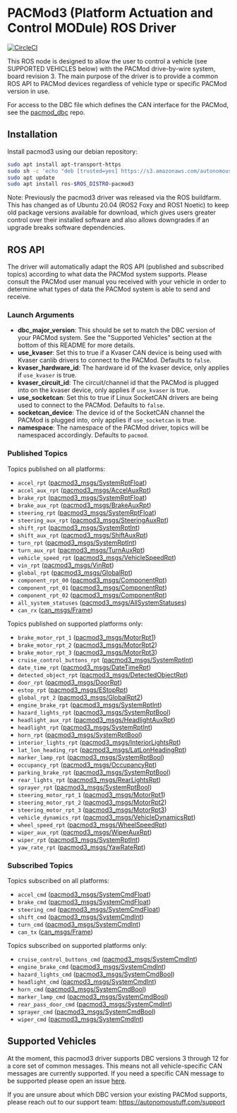 # PACMod3 (Platform Actuation and Control MODule) ROS Driver #

[![CircleCI](https://circleci.com/gh/astuff/pacmod3/tree/ros1_master.svg?style=svg)](https://circleci.com/gh/astuff/pacmod3/tree/ros1_master)

This ROS node is designed to allow the user to control a vehicle (see SUPPORTED VEHICLES below) with the PACMod drive-by-wire system, board revision 3.
The main purpose of the driver is to provide a common ROS API to PACMod devices regardless of vehicle type or specific PACMod version in use.

For access to the DBC file which defines the CAN interface for the PACMod, see the [pacmod_dbc](https://github.com/astuff/pacmod_dbc) repo.

## Installation 

Install pacmod3 using our debian repository:

```sh
sudo apt install apt-transport-https
sudo sh -c 'echo "deb [trusted=yes] https://s3.amazonaws.com/autonomoustuff-repo/ $(lsb_release -sc) main" > /etc/apt/sources.list.d/autonomoustuff-public.list'
sudo apt update
sudo apt install ros-$ROS_DISTRO-pacmod3
```

Note: Previously the pacmod3 driver was released via the ROS buildfarm. 
This has changed as of Ubuntu 20.04 (ROS2 Foxy and ROS1 Noetic) to keep old package versions available for download, which gives users greater control over their installed software and also allows downgrades if an upgrade breaks software dependencies.

## ROS API

The driver will automatically adapt the ROS API (published and subscribed topics) according to what data the PACMod system supports. 
Please consult the PACMod user manual you received with your vehicle in order to determine what types of data the PACMod system is able to send and receive.

### Launch Arguments

- **dbc_major_version**: This should be set to match the DBC version of your PACMod system. See the "Supported Vehicles" section at the bottom of this README for more details.
- **use_kvaser**: Set this to true if a Kvaser CAN device is being used with Kvaser canlib drivers to connect to the PACMod. Defaults to `false`.
- **kvaser_hardware_id**: The hardware id of the kvaser device, only applies if `use_kvaser` is true.
- **kvaser_circuit_id**: The circuit/channel id that the PACMod is plugged into on the kvaser device, only applies if `use_kvaser` is true.
- **use_socketcan**: Set this to true if Linux SocketCAN drivers are being used to connect to the PACMod. Defaults to `false`.
- **socketcan_device**: The device id of the SocketCAN channel the PACMod is plugged into, only applies if `use_socketcan` is true.
- **namespace**: The namespace of the PACMod driver, topics will be namespaced accordingly. Defaults to `pacmod`.

### Published Topics

Topics published on all platforms:

- `accel_rpt` ([pacmod3_msgs/SystemRptFloat](https://github.com/astuff/pacmod3_msgs/blob/master/msg/SystemRptFloat.msg))
- `accel_aux_rpt` ([pacmod3_msgs/AccelAuxRpt](https://github.com/astuff/pacmod3_msgs/blob/master/msg/AccelAuxRpt.msg))
- `brake_rpt` ([pacmod3_msgs/SystemRptFloat](https://github.com/astuff/pacmod3_msgs/blob/master/msg/SystemRptFloat.msg))
- `brake_aux_rpt` ([pacmod3_msgs/BrakeAuxRpt](https://github.com/astuff/pacmod3_msgs/blob/master/msg/BrakeAuxRpt.msg))
- `steering_rpt` ([pacmod3_msgs/SystemRptFloat](https://github.com/astuff/pacmod3_msgs/blob/master/msg/SystemRptFloat.msg))
- `steering_aux_rpt` ([pacmod3_msgs/SteeringAuxRpt](https://github.com/astuff/pacmod3_msgs/blob/master/msg/SteeringAuxRpt.msg))
- `shift_rpt` ([pacmod3_msgs/SystemRptInt](https://github.com/astuff/pacmod3_msgs/blob/master/msg/SystemRptInt.msg))
- `shift_aux_rpt` ([pacmod3_msgs/ShiftAuxRpt](https://github.com/astuff/pacmod3_msgs/blob/master/msg/ShiftAuxRpt.msg))
- `turn_rpt` ([pacmod3_msgs/SystemRptInt](https://github.com/astuff/pacmod3_msgs/blob/master/msg/SystemRptInt.msg))
- `turn_aux_rpt` ([pacmod3_msgs/TurnAuxRpt](https://github.com/astuff/pacmod3_msgs/blob/master/msg/TurnAuxRpt.msg))
- `vehicle_speed_rpt` ([pacmod3_msgs/VehicleSpeedRpt](https://github.com/astuff/pacmod3_msgs/blob/master/msg/VehicleSpeedRpt.msg))
- `vin_rpt` ([pacmod3_msgs/VinRpt](https://github.com/astuff/pacmod3_msgs/blob/master/msg/VinRpt.msg))
- `global_rpt` ([pacmod3_msgs/GlobalRpt](https://github.com/astuff/pacmod3_msgs/blob/master/msg/GlobalRpt.msg))
- `component_rpt_00` ([pacmod3_msgs/ComponentRpt](https://github.com/astuff/pacmod3_msgs/blob/master/msg/ComponentRpt.msg))
- `component_rpt_01` ([pacmod3_msgs/ComponentRpt](https://github.com/astuff/pacmod3_msgs/blob/master/msg/ComponentRpt.msg))
- `component_rpt_02` ([pacmod3_msgs/ComponentRpt](https://github.com/astuff/pacmod3_msgs/blob/master/msg/ComponentRpt.msg))
- `all_system_statuses` ([pacmod3_msgs/AllSystemStatuses](https://github.com/astuff/pacmod3_msgs/blob/master/msg/AllSystemStatuses.msg))
- `can_rx` ([can_msgs/Frame](http://docs.ros.org/en/noetic/api/can_msgs/html/msg/Frame.html))

Topics published on supported platforms only:

- `brake_motor_rpt_1` ([pacmod3_msgs/MotorRpt1](https://github.com/astuff/pacmod3_msgs/blob/master/msg/MotorRpt1.msg))
- `brake_motor_rpt_2` ([pacmod3_msgs/MotorRpt2](https://github.com/astuff/pacmod3_msgs/blob/master/msg/MotorRpt2.msg))
- `brake_motor_rpt_3` ([pacmod3_msgs/MotorRpt3](https://github.com/astuff/pacmod3_msgs/blob/master/msg/MotorRpt3.msg))
- `cruise_control_buttons_rpt` ([pacmod3_msgs/SystemRptInt](https://github.com/astuff/pacmod3_msgs/blob/master/msg/SystemRptInt.msg))
- `date_time_rpt` ([pacmod3_msgs/DateTimeRpt](https://github.com/astuff/pacmod3_msgs/blob/master/msg/DateTimeRpt.msg))
- `detected_object_rpt` ([pacmod3_msgs/DetectedObjectRpt](https://github.com/astuff/pacmod3_msgs/blob/master/msg/DetectedObjectRpt.msg))
- `door_rpt` ([pacmod3_msgs/DoorRpt](https://github.com/astuff/pacmod3_msgs/blob/master/msg/DoorRpt.msg))
- `estop_rpt` ([pacmod3_msgs/EStopRpt](https://github.com/astuff/pacmod3_msgs/blob/master/msg/EStopRpt.msg))
- `global_rpt_2` ([pacmod3_msgs/GlobalRpt2](https://github.com/astuff/pacmod3_msgs/blob/master/msg/GlobalRpt2.msg))
- `engine_brake_rpt` ([pacmod3_msgs/SystemRptInt](https://github.com/astuff/pacmod3_msgs/blob/master/msg/SystemRptInt.msg))
- `hazard_lights_rpt` ([pacmod3_msgs/SystemRptBool](https://github.com/astuff/pacmod3_msgs/blob/master/msg/SystemRptBool.msg))
- `headlight_aux_rpt` ([pacmod3_msgs/HeadlightAuxRpt](https://github.com/astuff/pacmod3_msgs/blob/master/msg/HeadlightAuxRpt.msg))
- `headlight_rpt` ([pacmod3_msgs/SystemRptInt](https://github.com/astuff/pacmod3_msgs/blob/master/msg/SystemRptInt.msg))
- `horn_rpt` ([pacmod3_msgs/SystemRptBool](https://github.com/astuff/pacmod3_msgs/blob/master/msg/SystemRptBool.msg))
- `interior_lights_rpt` ([pacmod3_msgs/InteriorLightsRpt](https://github.com/astuff/pacmod3_msgs/blob/master/msg/InteriorLightsRpt.msg))
- `lat_lon_heading_rpt` ([pacmod3_msgs/LatLonHeadingRpt](https://github.com/astuff/pacmod3_msgs/blob/master/msg/LatLonHeadingRpt.msg))
- `marker_lamp_rpt` ([pacmod3_msgs/SystemRptBool](https://github.com/astuff/pacmod3_msgs/blob/master/msg/SystemRptBool.msg))
- `occupancy_rpt` ([pacmod3_msgs/OccupancyRpt](https://github.com/astuff/pacmod3_msgs/blob/master/msg/OccupancyRpt.msg))
- `parking_brake_rpt` ([pacmod3_msgs/SystemRptBool](https://github.com/astuff/pacmod3_msgs/blob/master/msg/SystemRptBool.msg))
- `rear_lights_rpt` ([pacmod3_msgs/RearLightsRpt](https://github.com/astuff/pacmod3_msgs/blob/master/msg/RearLightsRpt.msg))
- `sprayer_rpt` ([pacmod3_msgs/SystemRptBool](https://github.com/astuff/pacmod3_msgs/blob/master/msg/SystemRptBool.msg))
- `steering_motor_rpt_1` ([pacmod3_msgs/MotorRpt1](https://github.com/astuff/pacmod3_msgs/blob/master/msg/MotorRpt1.msg))
- `steering_motor_rpt_2` ([pacmod3_msgs/MotorRpt2](https://github.com/astuff/pacmod3_msgs/blob/master/msg/MotorRpt2.msg))
- `steering_motor_rpt_3` ([pacmod3_msgs/MotorRpt3](https://github.com/astuff/pacmod3_msgs/blob/master/msg/MotorRpt3.msg))
- `vehicle_dynamics_rpt` ([pacmod3_msgs/VehicleDynamicsRpt](https://github.com/astuff/pacmod3_msgs/blob/master/msg/VehicleDynamicsRpt.msg))
- `wheel_speed_rpt` ([pacmod3_msgs/WheelSpeedRpt](https://github.com/astuff/pacmod3_msgs/blob/master/msg/WheelSpeedRpt.msg))
- `wiper_aux_rpt` ([pacmod3_msgs/WiperAuxRpt](https://github.com/astuff/pacmod3_msgs/blob/master/msg/WiperAuxRpt.msg))
- `wiper_rpt` ([pacmod3_msgs/SystemRptInt](https://github.com/astuff/pacmod3_msgs/blob/master/msg/SystemRptInt.msg))
- `yaw_rate_rpt` ([pacmod3_msgs/YawRateRpt](https://github.com/astuff/pacmod3_msgs/blob/master/msg/YawRateRpt.msg))

### Subscribed Topics

Topics subscribed on all platforms:

- `accel_cmd` ([pacmod3_msgs/SystemCmdFloat](https://github.com/astuff/pacmod3_msgs/blob/master/msg/SystemCmdFloat.msg))
- `brake_cmd` ([pacmod3_msgs/SystemCmdFloat](https://github.com/astuff/pacmod3_msgs/blob/master/msg/SystemCmdFloat.msg))
- `steering_cmd` ([pacmod3_msgs/SystemCmdFloat](https://github.com/astuff/pacmod3_msgs/blob/master/msg/SystemCmdFloat.msg))
- `shift_cmd` ([pacmod3_msgs/SystemCmdInt](https://github.com/astuff/pacmod3_msgs/blob/master/msg/SystemCmdInt.msg))
- `turn_cmd` ([pacmod3_msgs/SystemCmdInt](https://github.com/astuff/pacmod3_msgs/blob/master/msg/SystemCmdInt.msg))
- `can_tx` ([can_msgs/Frame](http://docs.ros.org/en/noetic/api/can_msgs/html/msg/Frame.html))

Topics subscribed on supported platforms only:

- `cruise_control_buttons_cmd` ([pacmod3_msgs/SystemCmdInt](https://github.com/astuff/pacmod3_msgs/blob/master/msg/SystemCmdInt.msg))
- `engine_brake_cmd` ([pacmod3_msgs/SystemCmdInt](https://github.com/astuff/pacmod3_msgs/blob/master/msg/SystemCmdInt.msg))
- `hazard_lights_cmd` ([pacmod3_msgs/SystemCmdBool](https://github.com/astuff/pacmod3_msgs/blob/master/msg/SystemCmdBool.msg))
- `headlight_cmd` ([pacmod3_msgs/SystemCmdInt](https://github.com/astuff/pacmod3_msgs/blob/master/msg/SystemCmdInt.msg))
- `horn_cmd` ([pacmod3_msgs/SystemCmdBool](https://github.com/astuff/pacmod3_msgs/blob/master/msg/SystemCmdBool.msg))
- `marker_lamp_cmd` ([pacmod3_msgs/SystemCmdBool](https://github.com/astuff/pacmod3_msgs/blob/master/msg/SystemCmdBool.msg))
- `rear_pass_door_cmd` ([pacmod3_msgs/SystemCmdInt](https://github.com/astuff/pacmod3_msgs/blob/master/msg/SystemCmdInt.msg))
- `sprayer_cmd` ([pacmod3_msgs/SystemCmdBool](https://github.com/astuff/pacmod3_msgs/blob/master/msg/SystemCmdBool.msg))
- `wiper_cmd` ([pacmod3_msgs/SystemCmdInt](https://github.com/astuff/pacmod3_msgs/blob/master/msg/SystemCmdInt.msg))

## Supported Vehicles ##

At the moment, this pacmod3 driver supports DBC versions 3 through 12 for a core set of common messages.
This means not all vehicle-specific CAN messages are currently supported.
If you need a specific CAN message to be supported please open an issue [here](https://github.com/astuff/pacmod3/issues).

If you are unsure about which DBC version your existing PACMod supports, please reach out to our support team: https://autonomoustuff.com/support

